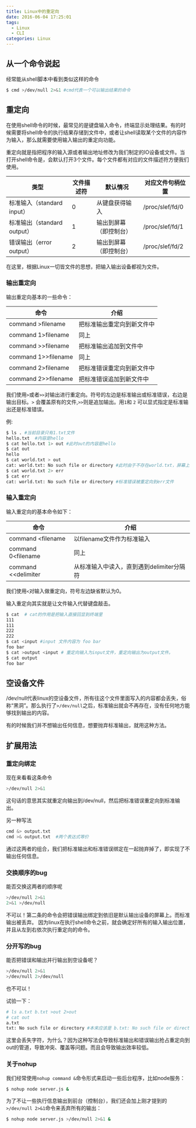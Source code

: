 ```yaml
---
title: Linux中的重定向
date: 2016-06-04 17:25:01
tags:
  - Linux
  - CLI
categories: Linux
---
```




## 从一个命令说起

经常能从shell脚本中看到类似这样的命令

```bash
$ cmd >/dev/null 2>&1 #cmd代表一个可以输出结果的命令
```

<!--more-->


## 重定向

在使用shell命令的时候，最常见的是键盘输入命令，终端显示处理结果。有的时候需要将shell命令的执行结果存储到文件中，或者让shell读取某个文件的内容作为输入，那么就需要使用输入输出的重定向功能。

重定向就是指把程序的输入源或者输出地址修改为我们制定的IO设备或文件。当打开shell命令是，会默认打开3个文件。每个文件都有对应的文件描述符方便我们使用。

| 类型                        | 文件描述符 | 默认情况               | 对应文件句柄位置 |
| --------------------------- | ---------- | ---------------------- | ---------------- |
| 标准输入（standard input）  | 0          | 从键盘获得输入         | /proc/slef/fd/0  |
| 标准输出（standard output） | 1          | 输出到屏幕（即控制台） | /proc/slef/fd/1  |
| 错误输出（error output）    | 2          | 输出到屏幕（即控制台） | /proc/slef/fd/2  |

在这里，根据Linux一切皆文件的思想，把输入输出设备都视为文件。

### 输出重定向

输出重定向基本的一些命令：

| 命令                | 介绍                       |
| ------------------- | -------------------------- |
| command >filename   | 把标准输出重定向到新文件中 |
| command 1>filename  | 同上                       |
| command >>filename  | 把标准输出追加到文件中     |
| command 1>>filename | 同上                       |
| command 2>filename  | 把标准错误重定向到新文件中 |
| command 2>>filename | 把标准错误追加到新文件中   |

我们使用`>`或者`>>`对输出进行重定向。符号的左边是标准输出或标准错误，右边是输出目标。`>` 会覆盖原有的文件,`>>`则是追加输出。用`1`和 `2` 可以显式指定是标准输出还是标准错误。

例:

```bash
$ ls . #当前目录只有1.txt文件
hello.txt  #内容是hello
$ cat hello.txt 1> out #此时out的内容是hello
$ cat out
hello
$ cat world.txt > out
cat: world.txt: No such file or directory #此时由于不存在world.txt，屏幕上出现标准错误输出
$ cat world.txt 2> err
$ cat err 
cat: world.txt: No such file or directory #标准错误被重定向到err文件
```



### 输入重定向

输入重定向的基本命令如下：

| 命令                | 介绍                                      |
| ------------------- | ----------------------------------------- |
| command <filename   | 以filename文件作为标准输入                |
| command 0<filename  | 同上                                      |
| command <<delimiter | 从标准输入中读入，直到遇到delimiter分隔符 |

我们使用`<`对输入做重定向，符号左边缺省默认为0。

输入重定向其实就是让文件输入代替键盘敲击。

```bash
$ cat  # cat的作用是把输入直接回显到终端里
111
111
222
222
$ cat <input #input 文件内容为 foo bar
foo bar
$ cat >output <input # 重定向输入为input文件，重定向输出为output文件。
$ cat output
foo bar 
```

## 空设备文件

/dev/null代表linux的空设备文件，所有往这个文件里面写入的内容都会丢失，俗称“黑洞”。那么执行了`>/dev/null`之后，标准输出就会不再存在，没有任何地方能够找到输出的内容。

有的时候我们并不想输出任何信息，想要抛弃标准输出，就用这种方法。



## 扩展用法

### 重定向绑定

现在来看看这条命令

```bash
>/dev/null 2>&1
```

这句话的意思其实就重定向输出到/dev/null，然后把标准错误重定向到标准输出。

另一种写法

```bash
cmd &> output.txt
cmd >& output.txt  #两个表达式等价
```

通过这两者的组合，我们把标准输出和标准错误绑定在一起抛弃掉了，即实现了不输出任何信息。



### 交换顺序的bug

能否交换这两者的顺序呢

```bash
>/dev/null 2>&1 
2>&1 >/dev/null
```

不可以！第二条的命令会把错误输出绑定到依旧是默认输出设备的屏幕上。而标准输出被丢弃。
因为linux在执行shell命令之前，就会确定好所有的输入输出位置，并且从左到右依次执行重定向的命令。



### 分开写的bug

能否把错误和输出并行输出到空设备呢？

```bash
>/dev/null 2>&1
>/dev/null 2>/dev/null
```

也不可以！

试验一下：

```bash
# ls a.txt b.txt >out 2>out
# cat out
a.txt
txt: No such file or directory #本来应该是 b.txt: No such file or directory， 出现了字符缺失
```

这里会丢失字符，为什么？因为这种写法会导致标准输出和错误输出抢占重定向到out的管道，导致冲突、覆盖等问题。而且会导致输出效率较低。



### 关于nohup

我们经常使用`nohup command &`命令形式来启动一些后台程序，比如node服务：

```bash
$ nohup node server.js &
```

为了不让一些执行信息输出到前台（控制台），我们还会加上刚才提到的`>/dev/null 2>&1`命令来丢弃所有的输出：

```bash
$ nohup node server.js >/dev/null 2>&1 &
```

